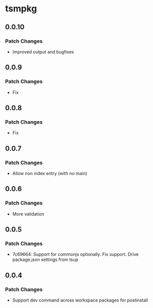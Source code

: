 # tsmpkg

## 0.0.10

### Patch Changes

- Improved output and bugfixes

## 0.0.9

### Patch Changes

- Fix

## 0.0.8

### Patch Changes

- Fix

## 0.0.7

### Patch Changes

- Allow non index entry (with no main)

## 0.0.6

### Patch Changes

- More validation

## 0.0.5

### Patch Changes

- 7c69664: Support for commonjs optionally. Fix support. Drive package.json settings from tsup

## 0.0.4

### Patch Changes

- Support dev command across workspace packages for postinstall
